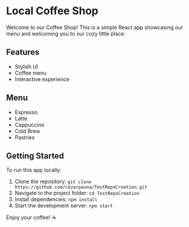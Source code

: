 # Local Coffee Shop

Welcome to our Coffee Shop! This is a simple React app showcasing our menu and welcoming you to our cozy little place.

## Features
- Stylish UI
- Coffee menu
- Interactive experience

## Menu
- Espresso
- Latte
- Cappuccino
- Cold Brew
- Pastries

## Getting Started
To run this app locally:
1. Clone the repository: `git clone https://github.com/cezarpauna/TestRepoCreation.git`
2. Navigate to the project folder: `cd TestRepoCreation`
3. Install dependencies: `npm install`
4. Start the development server: `npm start`

Enjoy your coffee! ☕